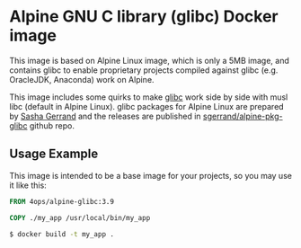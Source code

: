 Alpine GNU C library (glibc) Docker image
=========================================

This image is based on Alpine Linux image, which is only a 5MB image, and contains glibc to enable
proprietary projects compiled against glibc (e.g. OracleJDK, Anaconda) work on Alpine.

This image includes some quirks to make [glibc](https://www.gnu.org/software/libc/) work side by
side with musl libc (default in Alpine Linux). glibc packages for Alpine Linux are prepared by
[Sasha Gerrand](https://github.com/sgerrand) and the releases are published in
[sgerrand/alpine-pkg-glibc](https://github.com/sgerrand/alpine-pkg-glibc) github repo.

Usage Example
-------------

This image is intended to be a base image for your projects, so you may use it like this:

```Dockerfile
FROM 4ops/alpine-glibc:3.9

COPY ./my_app /usr/local/bin/my_app
```

```sh
$ docker build -t my_app .
```
